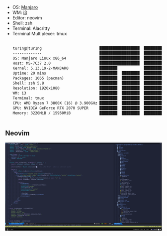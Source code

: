- OS: [Manjaro](https://manjaro.org/)
- WM: [i3](https://github.com/Airblader/i3)
- Editor: neovim
- Shell: zsh
- Terminal: Alacritty
- Terminal Multiplexer: tmux

<pre align="right">
  <code>
tur1ng@tur1ng                          ██████████████████  ████████
-------------                          ██████████████████  ████████
OS: Manjaro Linux x86_64               ██████████████████  ████████
Host: MS-7C37 2.0                      ██████████████████  ████████
Kernel: 5.13.19-2-MANJARO              ████████            ████████
Uptime: 20 mins                        ████████  ████████  ████████
Packages: 1065 (pacman)                ████████  ████████  ████████
Shell: zsh 5.8                         ████████  ████████  ████████
Resolution: 1920x1080                  ████████  ████████  ████████
WM: i3                                 ████████  ████████  ████████
Terminal: tmux                         ████████  ████████  ████████
CPU: AMD Ryzen 7 3800X (16) @ 3.900GHz ████████  ████████  ████████
GPU: NVIDIA GeForce RTX 2070 SUPER     ████████  ████████  ████████
Memory: 3220MiB / 15950MiB             ████████  ████████  ████████
  </code>
</pre>

## Neovim

![My animated logo](./screen-shot-1.png)
